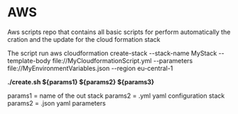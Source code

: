 # AWS
Aws scripts repo that contains all basic scripts for perform automatically the cration and the update for the cloud formation stack

The script run
aws cloudformation create-stack --stack-name MyStack --template-body file://MyCloudformationScript.yml  --parameters file://MyEnvironmentVariables.json --region eu-central-1

**./create.sh ${params1} ${params2} ${params3}**

params1 = name of the out stack
params2 = .yml yaml configuration stack
params2 = .json yaml parameters


